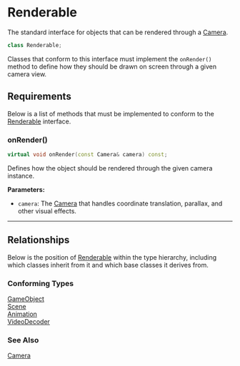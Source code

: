 # Renderable
The standard interface for objects that can be rendered
through a [Camera](Camera.md).

```c++
class Renderable;
```

Classes that conform to this interface must implement the
`onRender()` method to define how they should be drawn
on screen through a given camera view.

## Requirements
Below is a list of methods that must be implemented to
conform to the [Renderable](Renderable.md) interface.

### onRender()

```c++
virtual void onRender(const Camera& camera) const;
```

Defines how the object should be rendered through the
given camera instance.

**Parameters:**
- `camera`: The [Camera](Camera.md) that handles coordinate translation, parallax, and other visual effects.

---

## Relationships
Below is the position of [Renderable](Renderable.md)
within the type hierarchy, including which classes inherit
from it and which base classes it derives from.

### Conforming Types
[GameObject](Interactable.md) <br>
[Scene](Scene.md) <br>
[Animation](Animation.md) <br>
[VideoDecoder](VideoDecoder.md)

### See Also 
[Camera](Camera.md)
